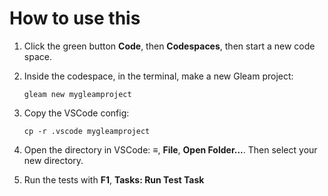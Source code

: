 # How to use this

1. Click the green button **Code**, then **Codespaces**, then start a
   new code space.

2. Inside the codespace, in the terminal, make a new Gleam project:
   ```
   gleam new mygleamproject
   ```

3. Copy the VSCode config:
   ```
   cp -r .vscode mygleamproject
   ```

4. Open the directory in VSCode: **≡**, **File**, **Open Folder...**.
   Then select your new directory.

5. Run the tests with **F1**, **Tasks: Run Test Task**
